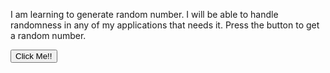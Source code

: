 <!-- Task Statement

the program would generate a random number every time we click a button and display that number. So let's learn to do that. You can use Math.random() for the generation of Random numbers.
Make a p tag with id="main" and content I am learning to generate random number. I will be able to handle randomness in any of my applications that needs it. Press the button to get a random number.
Make a button with id="btn" which on click renders a random whole number each time between -20 & 20.
Make a p tag with id="num" where the random number is rendered. Initially, the p tag should contain an empty string.
Note: The random number generated must be between 20 and -20, and should be a whole number. If it is in decimal, make sure to round it off.


Part 2
You are building the game Hot or Cold. In this game, the computer generates a random number and the user guesses the number. If the guess is close to the number, the computer replies with "Hot" and if the guess is far from the generated number, the computer replies with "Cold".

If number generated is negative, show Cold or else Hot in a new div below the number generated
 -->



<p id="main">I am learning to generate random number. I will be able to handle randomness in any of my applications that needs it. Press the button to get a random number.
</p>

<button id="btn" onclick="displayRandomNumber()">Click Me!!</button>

<p id="num"></p>
